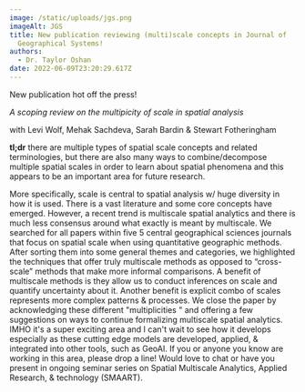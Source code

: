 ```yaml
---
image: /static/uploads/jgs.png
imageAlt: JGS
title: New publication reviewing (multi)scale concepts in Journal of
  Geographical Systems!
authors:
  - Dr. Taylor Oshan
date: 2022-06-09T23:20:29.617Z
---
```

New publication hot off the press!

*A scoping review on the multipicity of scale in spatial analysis*

with Levi Wolf,  Mehak Sachdeva, Sarah Bardin & Stewart Fotheringham

**tl;dr** there are multiple types of spatial scale concepts and related terminologies, but there are also many ways to combine/decompose multiple spatial scales in order to learn about spatial phenomena and this appears to be an important area for future research.

More specifically, scale is central to spatial analysis w/ huge diversity in how it is used. There is a vast literature and some core concepts have emerged. However, a recent trend is  multiscale spatial analytics and there is much less consensus around what exactly is meant by multiscale. We searched for all papers within five 5 central geographical sciences journals that focus on spatial scale when using quantitative geographic methods. After sorting them into some general themes and categories, we highlighted the techniques that offer truly multiscale methods as opposed to “cross-scale” methods that make more informal comparisons. A benefit of multiscale methods is they allow us to conduct inferences on scale and quantify uncertainty about it. Another benefit is explicit combo of scales represents more complex patterns & processes. We close the paper by acknowledging these different "multiplicities " and offering a few suggestions on ways to continue formalizing multiscale spatial analytics. IMHO it's a super exciting area and I can't wait to see how it develops especially as these cutting edge models are developed, applied, & integrated into other tools, such as GeoAI. If you or anyone you know are working in this area, please drop a line! Would love to chat or have you present in ongoing seminar series on Spatial Multiscale Analytics, Applied Research, & technology (SMAART).